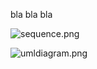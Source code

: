 bla bla bla

![sequence.png](https://ivonani.github.io/umletino-diagram-load/sequence.png)


![umldiagram.png](https://ivonani.github.io/umletino-diagram-load/umldiagram.png)